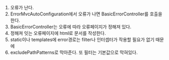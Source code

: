 1. 오류가 난다.
2. ErrorMvcAutoConfiguration에서 오류가 나면 BasicErrorController를 호출을 한다.
3. BasicErrorController는 오류에 따라 오류페이지가 정해져 있다.
4. 정해져 잇는 오류페이지에 html로 문서를 작성한다.
5. static이나 templates에 error경로는 filter나 인터셉터가 작용할 필요가 없기 때문에
6. excludePathPatterns로 막아준다. 또 필터는 기본값으로 막혀있다.
